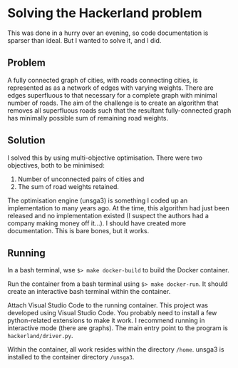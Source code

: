# Solving the Hackerland problem

This was done in a hurry over an evening, so code documentation is sparser than ideal.
But I wanted to solve it, and I did.

## Problem

A fully connected graph of cities, with roads connecting cities, is represented as as a network of edges with varying weights.
There are edges superfluous to that necessary for a complete graph with minimal number of roads.
The aim of the challenge is to create an algorithm that removes all superfluous roads such that the resultant fully-connected graph has minimally possible sum of remaining road weights.

## Solution

I solved this by using multi-objective optimisation.
There were two objectives, both to be minimised:

1. Number of unconnected pairs of cities and
2. The sum of road weights retained.

The optimisation engine (unsga3) is something I coded up an implementation to many years ago.
At the time, this algorithm had just been released and no implementation existed (I suspect the authors had a company making money off it...).
I should have created more documentation.
This is bare bones, but it works.

## Running

In a bash terminal, wse `$> make docker-build` to build the Docker container.

Run the container from a bash terminal using `$> make docker-run`.
It should create an interactive bash terminal within the container.

Attach Visual Studio Code to the running container.
This project was developed using Visual Studio Code.
You probably need to install a few python-related extensions to make it work.
I recommend running in interactive mode (there are graphs).
The main entry point to the program is `hackerland/driver.py`.

Within the container, all work resides within the directory `/home`.
unsga3 is installed to the container directory `/unsga3`.
